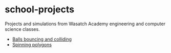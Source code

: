 # school-projects

Projects and simulations from Wasatch Academy engineering and computer science classes.

- [Balls bouncing and colliding](https://zebengberg.github.io/school-projects/javascript/canvas_animations/collision.html)
- [Spinning polygons](https://zebengberg.github.io/school-projects/javascript/canvas_animations/spin.html)
